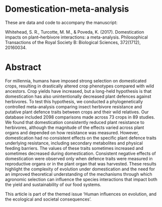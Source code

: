 # Domestication-meta-analysis
These are data and code to accompany the manuscript:

Whitehead, S. R., Turcotte, M. M., &amp; Poveda, K. (2017). Domestication impacts on plant–herbivore interactions: a meta-analysis. Philosophical Transactions of the Royal Society B: Biological Sciences, 372(1712), 20160034.


# Abstract

For millennia, humans have imposed strong selection on domesticated crops, resulting in drastically altered crop phenotypes compared with wild ancestors. Crop yields have increased, but a long-held hypothesis is that domestication has also unintentionally decreased plant defences against herbivores. To test this hypothesis, we conducted a phylogenetically controlled meta-analysis comparing insect herbivore resistance and putative plant defence traits between crops and their wild relatives. Our database included 2098 comparisons made across 73 crops in 89 studies. We found that domestication consistently reduced plant resistance to herbivores, although the magnitude of the effects varied across plant organs and depended on how resistance was measured. However, domestication had no consistent effects on the specific plant defence traits underlying resistance, including secondary metabolites and physical feeding barriers. The values of these traits sometimes increased and sometimes decreased during domestication. Consistent negative effects of domestication were observed only when defence traits were measured in reproductive organs or in the plant organ that was harvested. These results highlight the complexity of evolution under domestication and the need for an improved theoretical understanding of the mechanisms through which agronomic selection can influence the species interactions that impact both the yield and sustainability of our food systems.

This article is part of the themed issue ‘Human influences on evolution, and the ecological and societal consequences’.
